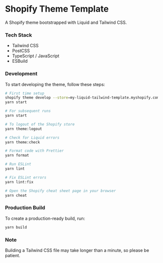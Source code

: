 # Shopify Theme Template

A Shopify theme bootstrapped with Liquid and Tailwind CSS.

### Tech Stack

- Tailwind CSS
- PostCSS
- TypeScript / JavaScript
- ESBuild

### Development

To start developing the theme, follow these steps:

```bash
# First time setup
shopify theme develop --store=my-liquid-tailwind-template.myshopify.com
yarn start

# For subsequent runs
yarn start

# To logout of the Shopify store
yarn theme:logout

# Check for Liquid errors
yarn theme:check

# Format code with Prettier
yarn format

# Run ESLint
yarn lint

# Fix ESLint errors
yarn lint:fix

# Open the Shopify cheat sheet page in your browser
yarn cheat
```

### Production Build

To create a production-ready build, run:

```bash
yarn build
```

### Note

Building a Tailwind CSS file may take longer than a minute, so please be patient.

